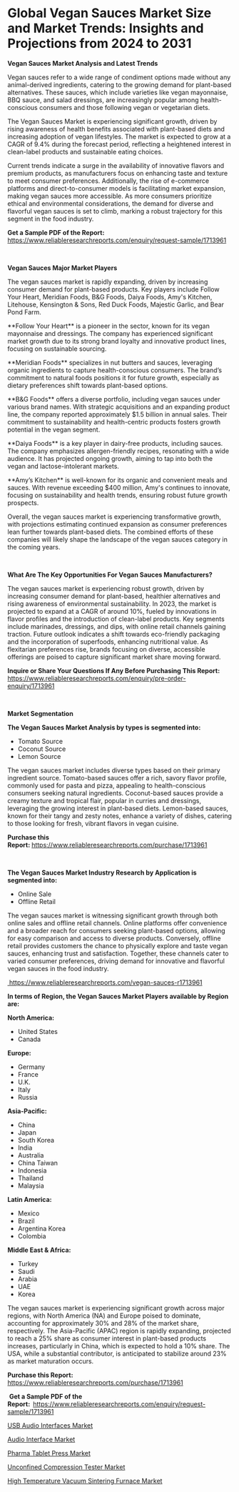 <p><h1>Global Vegan Sauces Market Size and Market Trends: Insights and Projections from 2024 to 2031</h1></p><p><strong>Vegan Sauces Market Analysis and Latest Trends</strong></p>
<p><p>Vegan sauces refer to a wide range of condiment options made without any animal-derived ingredients, catering to the growing demand for plant-based alternatives. These sauces, which include varieties like vegan mayonnaise, BBQ sauce, and salad dressings, are increasingly popular among health-conscious consumers and those following vegan or vegetarian diets.</p><p>The Vegan Sauces Market is experiencing significant growth, driven by rising awareness of health benefits associated with plant-based diets and increasing adoption of vegan lifestyles. The market is expected to grow at a CAGR of 9.4% during the forecast period, reflecting a heightened interest in clean-label products and sustainable eating choices. </p><p>Current trends indicate a surge in the availability of innovative flavors and premium products, as manufacturers focus on enhancing taste and texture to meet consumer preferences. Additionally, the rise of e-commerce platforms and direct-to-consumer models is facilitating market expansion, making vegan sauces more accessible. As more consumers prioritize ethical and environmental considerations, the demand for diverse and flavorful vegan sauces is set to climb, marking a robust trajectory for this segment in the food industry.</p></p>
<p><strong>Get a Sample PDF of the Report:&nbsp;</strong> <a href="https://www.reliableresearchreports.com/enquiry/request-sample/1713961?utm_campaign=117&utm_medium=2&utm_source=Github&utm_content=ia&utm_term=22102024&utm_id=vegan-sauces">https://www.reliableresearchreports.com/enquiry/request-sample/1713961</a></p>
<p>&nbsp;</p>
<p><strong>Vegan Sauces Major Market Players</strong></p>
<p><p>The vegan sauces market is rapidly expanding, driven by increasing consumer demand for plant-based products. Key players include Follow Your Heart, Meridian Foods, B&G Foods, Daiya Foods, Amy's Kitchen, Litehouse, Kensington & Sons, Red Duck Foods, Majestic Garlic, and Bear Pond Farm. </p><p>**Follow Your Heart** is a pioneer in the sector, known for its vegan mayonnaise and dressings. The company has experienced significant market growth due to its strong brand loyalty and innovative product lines, focusing on sustainable sourcing. </p><p>**Meridian Foods** specializes in nut butters and sauces, leveraging organic ingredients to capture health-conscious consumers. The brand’s commitment to natural foods positions it for future growth, especially as dietary preferences shift towards plant-based options. </p><p>**B&G Foods** offers a diverse portfolio, including vegan sauces under various brand names. With strategic acquisitions and an expanding product line, the company reported approximately $1.5 billion in annual sales. Their commitment to sustainability and health-centric products fosters growth potential in the vegan segment.</p><p>**Daiya Foods** is a key player in dairy-free products, including sauces. The company emphasizes allergen-friendly recipes, resonating with a wide audience. It has projected ongoing growth, aiming to tap into both the vegan and lactose-intolerant markets.</p><p>**Amy’s Kitchen** is well-known for its organic and convenient meals and sauces. With revenue exceeding $400 million, Amy's continues to innovate, focusing on sustainability and health trends, ensuring robust future growth prospects.</p><p>Overall, the vegan sauces market is experiencing transformative growth, with projections estimating continued expansion as consumer preferences lean further towards plant-based diets. The combined efforts of these companies will likely shape the landscape of the vegan sauces category in the coming years.</p></p>
<p>&nbsp;</p>
<p><strong>What Are The Key Opportunities For Vegan Sauces Manufacturers?</strong></p>
<p><p>The vegan sauces market is experiencing robust growth, driven by increasing consumer demand for plant-based, healthier alternatives and rising awareness of environmental sustainability. In 2023, the market is projected to expand at a CAGR of around 10%, fueled by innovations in flavor profiles and the introduction of clean-label products. Key segments include marinades, dressings, and dips, with online retail channels gaining traction. Future outlook indicates a shift towards eco-friendly packaging and the incorporation of superfoods, enhancing nutritional value. As flexitarian preferences rise, brands focusing on diverse, accessible offerings are poised to capture significant market share moving forward.</p></p>
<p><strong>Inquire or Share Your Questions If Any Before Purchasing This Report:</strong> <a href="https://www.reliableresearchreports.com/enquiry/pre-order-enquiry/1713961?utm_campaign=117&utm_medium=2&utm_source=Github&utm_content=ia&utm_term=22102024&utm_id=vegan-sauces">https://www.reliableresearchreports.com/enquiry/pre-order-enquiry/1713961</a></p>
<p>&nbsp;</p>
<p><strong>Market Segmentation</strong></p>
<p><strong>The Vegan Sauces Market Analysis by types is segmented into:</strong></p>
<p><ul><li>Tomato Source</li><li>Coconut Source</li><li>Lemon Source</li></ul></p>
<p><p>The vegan sauces market includes diverse types based on their primary ingredient source. Tomato-based sauces offer a rich, savory flavor profile, commonly used for pasta and pizza, appealing to health-conscious consumers seeking natural ingredients. Coconut-based sauces provide a creamy texture and tropical flair, popular in curries and dressings, leveraging the growing interest in plant-based diets. Lemon-based sauces, known for their tangy and zesty notes, enhance a variety of dishes, catering to those looking for fresh, vibrant flavors in vegan cuisine.</p></p>
<p><strong>Purchase this Report:&nbsp;</strong><a href="https://www.reliableresearchreports.com/purchase/1713961?utm_campaign=117&utm_medium=2&utm_source=Github&utm_content=ia&utm_term=22102024&utm_id=vegan-sauces">https://www.reliableresearchreports.com/purchase/1713961</a></p>
<p>&nbsp;</p>
<p><strong>The Vegan Sauces Market Industry Research by Application is segmented into:</strong></p>
<p><ul><li>Online Sale</li><li>Offline Retail</li></ul></p>
<p><p>The vegan sauces market is witnessing significant growth through both online sales and offline retail channels. Online platforms offer convenience and a broader reach for consumers seeking plant-based options, allowing for easy comparison and access to diverse products. Conversely, offline retail provides customers the chance to physically explore and taste vegan sauces, enhancing trust and satisfaction. Together, these channels cater to varied consumer preferences, driving demand for innovative and flavorful vegan sauces in the food industry.</p></p>
<p><a href="https://www.reliableresearchreports.com/vegan-sauces-r1713961?utm_campaign=117&utm_medium=2&utm_source=Github&utm_content=ia&utm_term=22102024&utm_id=vegan-sauces">&nbsp;https://www.reliableresearchreports.com/vegan-sauces-r1713961</a></p>
<p><strong>In terms of Region, the Vegan Sauces Market Players available by Region are:</strong></p>
<p>
    <p> <strong> North America: </strong>
        <ul>
            <li>United States</li>
            <li>Canada</li>
        </ul>
        </p> 
    <p> <strong> Europe: </strong>
        <ul>
            <li>Germany</li>
            <li>France</li>
            <li>U.K.</li>
            <li>Italy</li>
            <li>Russia</li>
        </ul>
        </p> 
    <p> <strong> Asia-Pacific: </strong>
        <ul>
            <li>China</li>
            <li>Japan</li>
            <li>South Korea</li>
            <li>India</li>
            <li>Australia</li>
            <li>China Taiwan</li>
            <li>Indonesia</li>
            <li>Thailand</li>
            <li>Malaysia</li>
        </ul>
        </p> 
    <p> <strong> Latin America: </strong>
        <ul>
            <li>Mexico</li>
            <li>Brazil</li>
            <li>Argentina Korea</li>
            <li>Colombia</li>
        </ul>
        </p> 
    <p> <strong> Middle East & Africa: </strong>
        <ul>
            <li>Turkey</li>
            <li>Saudi</li>
            <li>Arabia</li>
            <li>UAE</li>
            <li>Korea</li>
        </ul>
    </p>
    </p>
<p><p>The vegan sauces market is experiencing significant growth across major regions, with North America (NA) and Europe poised to dominate, accounting for approximately 30% and 28% of the market share, respectively. The Asia-Pacific (APAC) region is rapidly expanding, projected to reach a 25% share as consumer interest in plant-based products increases, particularly in China, which is expected to hold a 10% share. The USA, while a substantial contributor, is anticipated to stabilize around 23% as market maturation occurs.</p></p>
<p><strong>Purchase this Report: </strong><a href="https://www.reliableresearchreports.com/purchase/1713961?utm_campaign=117&utm_medium=2&utm_source=Github&utm_content=ia&utm_term=22102024&utm_id=vegan-sauces">https://www.reliableresearchreports.com/purchase/1713961</a></p>
<p>&nbsp;<strong>Get a Sample PDF of the Report:&nbsp;&nbsp;</strong><a href="https://www.reliableresearchreports.com/enquiry/request-sample/1713961?utm_campaign=117&utm_medium=2&utm_source=Github&utm_content=ia&utm_term=22102024&utm_id=vegan-sauces">https://www.reliableresearchreports.com/enquiry/request-sample/1713961</a></p>
<p><strong></strong></p>
<p><p><a href="https://github.com/fannklhimesu/Market-Research-Report-List-1/blob/main/usb-audio-interfaces-market.md?utm_campaign=117&utm_medium=2&utm_source=Github&utm_content=ia&utm_term=22102024&utm_id=vegan-sauces">USB Audio Interfaces Market</a></p><p><a href="https://github.com/Alanbrewer218/Market-Research-Report-List-1/blob/main/audio-interface-market.md?utm_campaign=117&utm_medium=2&utm_source=Github&utm_content=ia&utm_term=22102024&utm_id=vegan-sauces">Audio Interface Market</a></p><p><a href="https://www.linkedin.com/pulse/global-pharma-tablet-press-market-trends-insights-growth-bga8c?utm_campaign=117&utm_medium=2&utm_source=Github&utm_content=ia&utm_term=22102024&utm_id=vegan-sauces">Pharma Tablet Press Market</a></p><p><a href="https://issuu.com/reportprime-2/docs/unconfined-compression-tester-marke_73ea4fc2c1f041?utm_campaign=117&utm_medium=2&utm_source=Github&utm_content=ia&utm_term=22102024&utm_id=vegan-sauces">Unconfined Compression Tester Market</a></p><p><a href="https://issuu.com/reportprime-2/docs/high-temperature-vacuum-sintering-f_f98a4918093d9b?utm_campaign=117&utm_medium=2&utm_source=Github&utm_content=ia&utm_term=22102024&utm_id=vegan-sauces">High Temperature Vacuum Sintering Furnace Market</a></p></p>